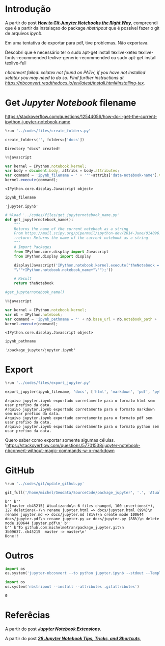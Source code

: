 # Introdução

A partir do post <a title="Link do Folium" href="http://mateos.io/blog/jupyter-notebook-in-git/" target="_blank">**_How to Git Jupyter Notebooks the Right Way_**</a>, compreendi que é a partir da instalaçao do package _nbstripout_ que é possível fazer o git de arquivos _ipynb_.


Em uma tentativa de exportar para pdf, tive problemas. Não exportava.

Descobri que é necessário ter o
sudo apt-get install texlive-xetex texlive-fonts-recommended texlive-generic-recommended
ou
sudo apt-get install texlive-full


_nbconvert failed: xelatex not found on PATH, if you have not installed xelatex you may need to do so. Find further instructions at https://nbconvert.readthedocs.io/en/latest/install.html#installing-tex._

# Get *Jupyter Notebook* filename

https://stackoverflow.com/questions/12544056/how-do-i-get-the-current-ipython-jupyter-notebook-name


```python
%run '../codes/files/create_folders.py'

create_folders('', folders=['docs'])
```

    Directory "docs" created!



```javascript
%%javascript

var kernel = IPython.notebook.kernel;
var body = document.body, attribs = body.attributes;
var command = 'ipynb_filename = ' + '"'+attribs['data-notebook-name'].value+'"';
kernel.execute(command);
```


    <IPython.core.display.Javascript object>



```python
ipynb_filename
```




    'jupyter.ipynb'




```python
# %load '../codes/files/get_jupyternotebook_name.py'
def get_jupyternotebook_name():
    """
    Returns the name of the current notebook as a string
    From https://mail.scipy.org/pipermail/ipython-dev/2014-June/014096.html
    :return: Returns the name of the current notebook as a string
    """
    # Import Packages
    from IPython.core.display import Javascript
    from IPython.display import display

    display(Javascript('IPython.notebook.kernel.execute("theNotebook = " + \
    "\'"+IPython.notebook.notebook_name+"\'");'))

    # Result
    return theNotebook

```


```python
#get_jupyternotebook_name()
```


```javascript
%%javascript

var kernel = IPython.notebook.kernel;
var nb = IPython.notebook;
var command = 'ipynb_pathname = "' + nb.base_url + nb.notebook_path + '"';
kernel.execute(command);
```


    <IPython.core.display.Javascript object>



```python
ipynb_pathname
```




    '/package_jupyter/jupyter.ipynb'



# Export


```python
%run '../codes/files/export_jupyter.py'

export_jupyter(ipynb_filename, 'docs', ['html', 'markdown', 'pdf', 'python'], False)
```

    Arquivo jupyter.ipynb exportado corretamente para o formato html sem usar prefixo da data.
    Arquivo jupyter.ipynb exportado corretamente para o formato markdown sem usar prefixo da data.
    Arquivo jupyter.ipynb exportado corretamente para o formato pdf sem usar prefixo da data.
    Arquivo jupyter.ipynb exportado corretamente para o formato python sem usar prefixo da data.


Quero saber como exportar somente algumas células.
'https://stackoverflow.com/questions/57701538/jupyter-notebook-nbconvert-without-magic-commands-w-o-markdown


# GitHub


```python
%run '../codes/git/update_github.py'
```


```python
git_full('/home/michel/Geodata/SourceCode/package_jupyter', '.', 'Atualizando')
```

    b'' b''
    b'[master cb45215] Atualizando\n 6 files changed, 100 insertions(+), 127 deletions(-)\n rename jupyter.html => docs/jupyter.html (99%)\n rename jupyter.md => docs/jupyter.md (81%)\n create mode 100644 docs/jupyter.pdf\n rename jupyter.py => docs/jupyter.py (88%)\n delete mode 100644 jupyter.pdf\n' b''
    b'' b'To github.com:michelmetran/package_jupyter.git\n   3b09637..cb45215  master -> master\n'
    Done!!


# Outros


```python
import os
os.system('jupyter-nbconvert --to python jupyter.ipynb --stdout --TemplateExporter.exclude_input_prompt=True')
```


```python
import os
os.system('nbstripout --install --attributes .gitattributes')
```




    0



# Referêcias
A partir do post <a title="Link do Folium" href="https://towardsdatascience.com/jupyter-notebook-extensions-517fa69d2231" target="_blank">**_Jupyter Notebook Extensions_**</a>.

A partir do post <a title="Link do Folium" href="https://www.dataquest.io/blog/jupyter-notebook-tips-tricks-shortcuts/" target="_blank">**_28 Jupyter Notebook Tips, Tricks, and Shortcuts_**</a>, 
